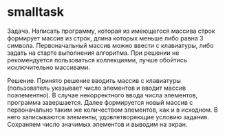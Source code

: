 # smalltask
Задача.
Написать программу, которая из имеющегося массива строк формирует массив из строк,
длина которых меньше либо равна 3 символа. Первоначальный массив можно ввести с
клавиатуры, либо задать на старте выполнения алгоритма. 
При решении не рекомендуется пользоваться коллекциями, лучше обойтись исключительно массивами.

Решение.
Принято решение вводить массив с клавиатуры (пользователь указывает число элементов и вводит
массив поэлементно). В случае некорректного ввода числа элементов, программа завершается. Далее
формируется новый массив с первоначально таким же количеством элементов, как и в исходном. 
В него записываются элементы, удовлетворяющие условию задания. Сохраняем число значимых элементов
и выводим на экран.
